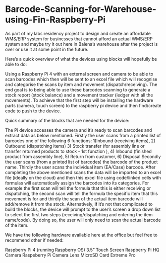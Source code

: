 # Barcode-Scanning-for-Warehouse-using-Fin-Raspberry-Pi
As part of my labs residency project to design and create an affordable WMS/ERP system for businesses that cannot afford an actual WMS/ERP system and maybe try it out here in Balena’s warehouse after the project is over or use it at some point in the future.

Here’s a quick overview of what the devices using blocks will hopefully be able to do:

Using a Raspberry Pi 4 with an external screen and camera to be able to scan barcodes which then will be sent to an excel file which will recognise and categorise the scans by item and movement (dispatch/receiving). The end goal is to being able to use these barcodes scanning to generate a stock report (stock balance) and a movement tracker (ledger with all the movements). To achieve that the first step will be installing the hardware parts (camera, touch screen) to the raspberry pi device and then find/create code to push to the device.

Quick summary of the blocks that are needed for the device:

The Pi device accesses the camera and it’s ready to scan barcodes and extract data as below mentioned.
Firstly the user scans from a printed list of barcodes one of the following 6 functions:
1)Inbound (receiving items), 2) Outbound (dispatching items) 3) Stock transfer (for assembly line or transfer returned products to stock - 1st function ), 4) Inbound (finished product from assembly line), 5) Return from customer, 6) Disposal
Secondly the user scans (from a printed list of barcodes) the barcode of the product name.
Thirdly the user scans the individual item (EA/Case) barcode.
After completing the above mentioned scans the data will be imported to an excel file (ideally on the cloud) and then this excel file using code/linked cells with formulas will automatically assign the barcodes into its categories. For example the first scan will tell the formula that this is either receiving or dispatching, the second scan will tell the formula the specific item that this movement is for and thirdly the scan of the actual item barcode will add/remove it from the stock. Alternatively, if it’s not that complicated to build the blocks, the device will prompt to the user’s screen a drop down list to select the first two steps (receiving/dispatching and entering the item name/code). By doing so, the user will only need to scan the actual barcode of the item.

We have the following hardware available here at the office but feel free to recommend other if needed:

Raspberry Pi 4 (running Raspberry OS)
3.5” Touch Screen
Raspberry Pi HQ Camera
Raspeberry Pi Camera Lens
MicroSD Card Extreme Pro

